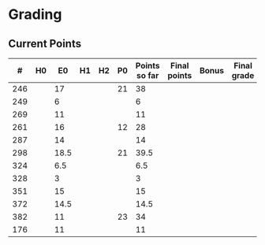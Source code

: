 # Grading

## Current Points

|   #   |  H0  |  E0  |  H1  |  H2  |  P0  | Points so far | Final points | Bonus | Final grade |
|-------|------|------|------|------|------|---------------|--------------|-------|-------------|
|  246  |      | 17   |      |      |  21  | 38            |              |       |             |
|  249  |      | 6    |      |      |      | 6             |              |       |             |
|  269  |      | 11   |      |      |      | 11            |              |       |             |
|  261  |      | 16   |      |      |  12  | 28            |              |       |             |
|  287  |      | 14   |      |      |      | 14            |              |       |             |
|  298  |      | 18.5 |      |      |  21  | 39.5          |              |       |             |
|  324  |      | 6.5  |      |      |      | 6.5           |              |       |             |
|  328  |      | 3    |      |      |      | 3             |              |       |             |
|  351  |      | 15   |      |      |      | 15            |              |       |             |
|  372  |      | 14.5 |      |      |      | 14.5          |              |       |             |
|  382  |      | 11   |      |      |  23  | 34            |              |       |             |
|  176  |      | 11   |      |      |      | 11            |              |       |             |


